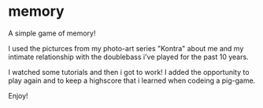 # memory

A simple game of memory! 

I used the picturces from my photo-art series "Kontra" about me and my intimate relationship with the doublebass i've played for the past 10 years. 

I watched some tutorials and then i got to work! I added the opportunity to play again and to keep a highscore that i learned when codeing a pig-game.

Enjoy!

